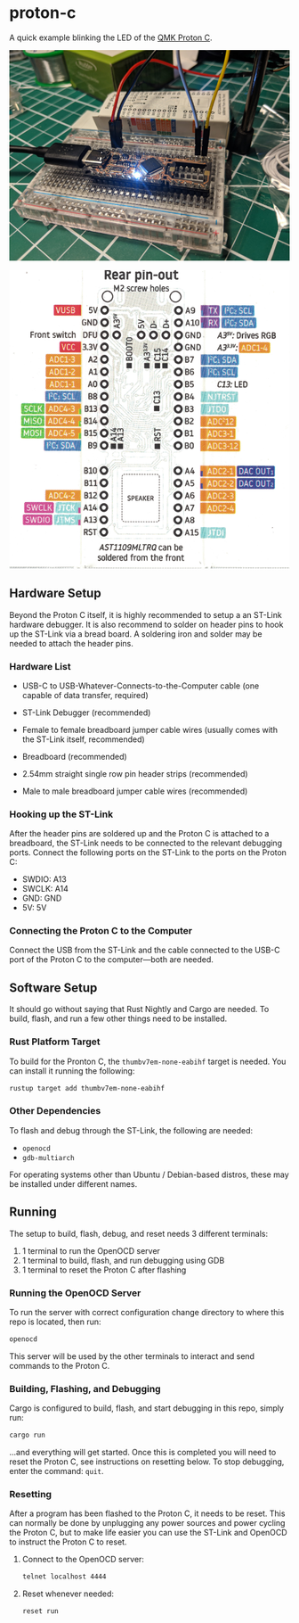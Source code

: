# proton-c

A quick example blinking the LED of the [QMK Proton C][qmk proton c].

[qmk proton c]: https://qmk.fm/proton-c/

![Proton C](images/proton-c.jpg)

![Proton C Pinout](images/proton-c-pinout.jpg)

## Hardware Setup

Beyond the Proton C itself, it is highly recommended to setup a an ST-Link
hardware debugger. It is also recommend to solder on header pins to hook up the
ST-Link via a bread board. A soldering iron and solder may be needed to attach
the header pins.

### Hardware List

*   USB-C to USB-Whatever-Connects-to-the-Computer cable (one capable of data
    transfer, required)

*   ST-Link Debugger (recommended)

*   Female to female breadboard jumper cable wires (usually comes with the
    ST-Link itself, recommended)

*   Breadboard (recommended)

*   2.54mm straight single row pin header strips (recommended)

*   Male to male breadboard jumper cable wires (recommended)

### Hooking up the ST-Link

After the header pins are soldered up and the Proton C is attached to a
breadboard, the ST-Link needs to be connected to the relevant debugging ports.
Connect the following ports on the ST-Link to the ports on the Proton C:

*   SWDIO: A13
*   SWCLK: A14
*   GND: GND
*   5V: 5V

### Connecting the Proton C to the Computer

Connect the USB from the ST-Link and the cable connected to the USB-C port of
the Proton C to the computer&mdash;both are needed.

## Software Setup

It should go without saying that Rust Nightly and Cargo are needed. To build,
flash, and run a few other things need to be installed.

### Rust Platform Target

To build for the Pronton C, the `thumbv7em-none-eabihf` target is needed. You
can install it running the following:

```bash
rustup target add thumbv7em-none-eabihf
```

### Other Dependencies

To flash and debug through the ST-Link, the following are needed:

*   `openocd`
*   `gdb-multiarch`

For operating systems other than Ubuntu / Debian-based distros, these may be
installed under different names.

## Running

The setup to build, flash, debug, and reset needs 3 different terminals:

1.  1 terminal to run the OpenOCD server
2.  1 terminal to build, flash, and run debugging using GDB
3.  1 terminal to reset the Proton C after flashing

### Running the OpenOCD Server

To run the server with correct configuration change directory to where this
repo is located, then run:

```bash
openocd
```

This server will be used by the other terminals to interact and send commands to
the Proton C.

### Building, Flashing, and Debugging

Cargo is configured to build, flash, and start debugging in this repo, simply
run:

```bash
cargo run
```

...and everything will get started. Once this is completed you will need to
reset the Proton C, see instructions on resetting below. To stop debugging,
enter the command: `quit`.

### Resetting

After a program has been flashed to the Proton C, it needs to be reset. This can
normally be done by unplugging any power sources and power cycling the Proton C,
but to make life easier you can use the ST-Link and OpenOCD to instruct the
Proton C to reset.

1.  Connect to the OpenOCD server:

    ```bash
    telnet localhost 4444
    ```

2.  Reset whenever needed:

    ```bash
    reset run
    ```
